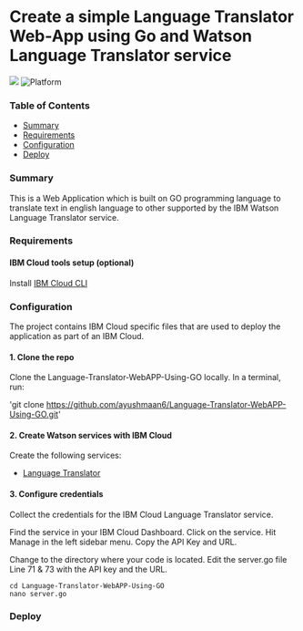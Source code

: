# Create a simple Language Translator Web-App using Go and Watson Language Translator service

[![](https://img.shields.io/badge/IBM%20Cloud-powered-blue.svg)](https://bluemix.net)
![Platform](https://img.shields.io/badge/platform-go-lightgrey.svg?style=flat)

### Table of Contents

* [Summary](#summary)
* [Requirements](#requirements)
* [Configuration](#configuration)
* [Deploy](#Deploy)

<a name="summary"></a>
### Summary

This is a Web Application which is built on GO programming language to translate text in english language to other supported by the IBM Watson Language Translator service. 


<a name="requirements"></a>
### Requirements
#### IBM Cloud tools setup (optional)

Install [IBM Cloud CLI](https://console.bluemix.net/docs/cli/reference/ibmcloud/download_cli.html#install_use) 



<a name="configuration"></a>
### Configuration

The project contains IBM Cloud specific files that are used to deploy the application as part of an IBM Cloud.

#### 1. Clone the repo
Clone the Language-Translator-WebAPP-Using-GO locally. In a terminal, run:

'git clone https://github.com/ayushmaan6/Language-Translator-WebAPP-Using-GO.git'

#### 2. Create Watson services with IBM Cloud
Create the following services:

* [Language Translator](https://console.bluemix.net/catalog/services/language-translator)

#### 3. Configure credentials
Collect the credentials for the IBM Cloud Language Translator service.

Find the service in your IBM Cloud Dashboard.
Click on the service.
Hit Manage in the left sidebar menu.
Copy the API Key and URL.


Change to the directory where your code is located.
Edit the server.go file Line 71 & 73 with the API key and the URL.

```
cd Language-Translator-WebAPP-Using-GO
nano server.go
``` 
### Deploy





